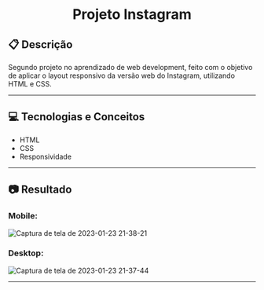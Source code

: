 # <p align = "center"> Projeto Instagram</p>

##  :clipboard: Descrição

Segundo projeto no aprendizado de web development, feito com o objetivo de aplicar o layout responsivo da versão web do Instagram, utilizando HTML e CSS.

***

## :computer:  Tecnologias e Conceitos

- HTML
- CSS
- Responsividade

***

## :camera:  Resultado

### Mobile:
![Captura de tela de 2023-01-23 21-38-21](https://user-images.githubusercontent.com/37338627/214186727-93f09bca-a166-44f2-b634-484834c620eb.png)

### Desktop:
![Captura de tela de 2023-01-23 21-37-44](https://user-images.githubusercontent.com/37338627/214186371-cddc8e5a-a9e2-4eeb-b3d9-5afbcfa994fe.png)


***
